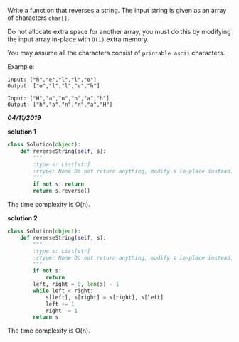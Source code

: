 
Write a function that reverses a string. The input string is given as an array of characters `char[]`.

Do not allocate extra space for another array, you must do this by modifying the input array in-place with `O(1)` extra memory.

You may assume all the characters consist of `printable ascii` characters.

Example:
```
Input: ["h","e","l","l","o"]
Output: ["o","l","l","e","h"]
```

```
Input: ["H","a","n","n","a","h"]
Output: ["h","a","n","n","a","H"]
```

***04/11/2019***

**solution 1**
```python
class Solution(object):
    def reverseString(self, s):
        """
        :type s: List[str]
        :rtype: None Do not return anything, modify s in-place instead.
        """
        if not s: return
        return s.reverse()
```
The time complexity is O(n).

**solution 2**
```python
class Solution(object):
    def reverseString(self, s):
        """
        :type s: List[str]
        :rtype: None Do not return anything, modify s in-place instead.
        """
        if not s:
            return
        left, right = 0, len(s) - 1
        while left < right:
            s[left], s[right] = s[right], s[left]
            left += 1
            right -= 1
        return s
```
The time complexity is O(n).

